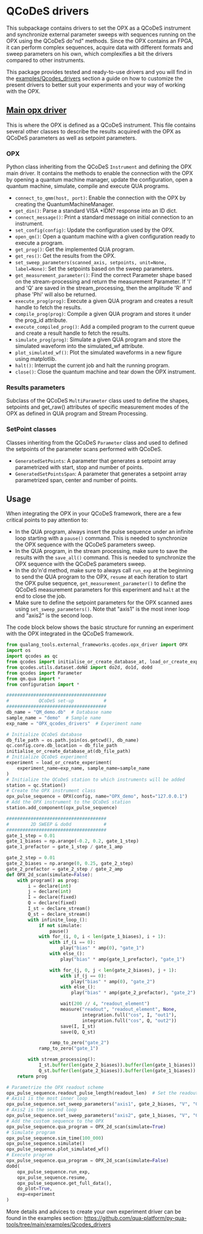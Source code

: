 # QCoDeS drivers

This subpackage contains drivers to set the OPX as a QCoDeS instrument and synchronize external parameter sweeps with 
sequences running on the OPX using the QCoDeS do"nd" methods. 
Since the OPX contains an FPGA, it can perform complex sequences, acquire data with different formats and 
sweep parameters on his own, which complexifies a bit the drivers compared to other instruments.

This package provides tested and ready-to-use drivers and you will find in the 
[examples/Qcodes_drivers](https://github.com/qua-platform/py-qua-tools/tree/main/examples/Qcodes_drivers) section
a guide on how to customize the present drivers to better suit your experiments and your way of working with the OPX.

## [Main opx driver](opx_driver.py)

This is where the OPX is defined as a QCoDeS instrument. 
This file contains several other classes to describe the results acquired with the OPX as QCoDeS parameters as well as setpoint parameters.

### OPX
Python class inheriting from the QCoDeS `Instrument` and defining the OPX main driver. 
It contains the methods to enable the connection with the OPX by opening a quantum machine manager, update the configuration,
open a quantum machine, simulate, compile and execute QUA programs.

* ``connect_to_qmm(host, port)``: Enable the connection with the OPX by creating the QuantumMachineManager.
* ``get_din()``: Parse a standard VISA *IDN? response into an ID dict.
* ``connect_message()``: Print a standard message on initial connection to an instrument.
* ``set_config(config)``: Update the configuration used by the OPX.
* ``open_qm()``: Open a quantum machine with a given configuration ready to execute a program.
* ``get_prog()``: Get the implemented QUA program.
* ``get_res()``: Get the results from the OPX.
* ``set_sweep_parameters(scanned_axis, setpoints, unit=None, label=None)``: Set the setpoints based on the sweep parameters.
* ``get_measurement_parameter()``: Find the correct Parameter shape based on the stream-processing and return the measurement Parameter. If 'I' and 'Q' are saved in the stream_processing, then the amplitude 'R' and phase 'Phi' will also be returned.
* ``execute_prog(prog)``: Execute a given QUA program and creates a result handle to fetch the results.
* ``compile_prog(prog)``: Compile a given QUA program and stores it under the prog_id attribute.
* ``execute_compiled_prog()``: Add a compiled program to the current queue and create a result handle to fetch the results.
* ``simulate_prog(prog)``: Simulate a given QUA program and store the simulated waveform into the simulated_wf attribute.
* ``plot_simulated_wf()``: Plot the simulated waveforms in a new figure using matplotlib.
* ``halt()``: Interrupt the current job and halt the running program.
* ``close()``: Close the quantum machine and tear down the OPX instrument.

### Results parameters 
Subclass of the QCoDeS ``MultiParameter`` class used to define the shapes, setpoints and get_raw() attributes of 
specific measurement modes of the OPX as defined in QUA program and Stream Processing.

### SetPoint classes

Classes inheriting from the QCoDeS ``Parameter`` class and used to defined the setpoints of the parameter scans performed with QCoDeS.

* ``GeneratedSetPoints``: A parameter that generates a setpoint array parametrized with start, stop and number of points.
* ``GeneratedSetPointsSpan``: A parameter that generates a setpoint array parametrized span, center and number of points.


## Usage

When integrating the OPX in your QCoDeS framework, there are a few critical points to pay attention to:
* In the QUA program, always insert the pulse sequence under an infinite loop starting with a ``pause()`` command. This is needed to synchronize the OPX sequence with the QCoDeS parameters sweep.
* In the QUA program, in the stream processing, make sure to save the results with the ``save_all()`` command. This is needed to synchronize the OPX sequence with the QCoDeS parameters sweep.
* In the do'n'd method, make sure to always call ``run_exp`` at the beginning to send the QUA program to the OPX, `resume` at each iteration to start the OPX pulse sequence, `get_measurement_parameter()` to define the QCoDeS measurement parameters for this experiment and ``halt`` at the end to close the job.
* Make sure to define the setpoint parameters for the OPX scanned axes using ``set_sweep_parameters()``. Note that "axis1" is the most inner loop and "axis2" is the second loop.

The code block below shows the basic structure for running an experiment with the OPX integrated in the QCoDeS framework.

```python
from qualang_tools.external_frameworks.qcodes.opx_driver import OPX
import os
import qcodes as qc
from qcodes import initialise_or_create_database_at, load_or_create_experiment
from qcodes.utils.dataset.doNd import do2d, do1d, do0d
from qcodes import Parameter
from qm.qua import *
from configuration import *

#####################################
#           QCoDeS set-up           #
#####################################
db_name = "QM_demo.db"  # Database name
sample_name = "demo"  # Sample name
exp_name = "OPX_qcodes_drivers"  # Experiment name

# Initialize QCoDeS database
db_file_path = os.path.join(os.getcwd(), db_name)
qc.config.core.db_location = db_file_path
initialise_or_create_database_at(db_file_path)
# Initialize QCoDeS experiment
experiment = load_or_create_experiment(
    experiment_name=exp_name, sample_name=sample_name
)
# Initialize the QCoDeS station to which instruments will be added
station = qc.Station()
# Create the OPX instrument class
opx_pulse_sequence = OPX(config, name="OPX_demo", host="127.0.0.1")
# Add the OPX instrument to the QCoDeS station
station.add_component(opx_pulse_sequence)

#####################################
#        2D SWEEP & do0d            #
#####################################
gate_1_step = 0.01
gate_1_biases = np.arange(-0.2, 0.2, gate_1_step)
gate_1_prefactor = gate_1_step / gate_1_amp

gate_2_step = 0.01
gate_2_biases = np.arange(0, 0.25, gate_2_step)
gate_2_prefactor = gate_2_step / gate_2_amp
def OPX_2d_scan(simulate=False):
    with program() as prog:
        i = declare(int)
        j = declare(int)
        I = declare(fixed)
        Q = declare(fixed)
        I_st = declare_stream()
        Q_st = declare_stream()
        with infinite_loop_():
            if not simulate:
                pause()
            with for_(i, 0, i < len(gate_1_biases), i + 1):
                with if_(i == 0):
                    play("bias" * amp(0), "gate_1")
                with else_():
                    play("bias" * amp(gate_1_prefactor), "gate_1")

                with for_(j, 0, j < len(gate_2_biases), j + 1):
                    with if_(j == 0):
                        play("bias" * amp(0), "gate_2")
                    with else_():
                        play("bias" * amp(gate_2_prefactor), "gate_2")

                    wait(200 // 4, "readout_element")
                    measure("readout", "readout_element", None,
                            integration.full("cos", I, "out1"),
                            integration.full("cos", Q, "out2"))
                    save(I, I_st)
                    save(Q, Q_st)

                ramp_to_zero("gate_2")
            ramp_to_zero("gate_1")

        with stream_processing():
            I_st.buffer(len(gate_2_biases)).buffer(len(gate_1_biases)).save_all("I")
            Q_st.buffer(len(gate_2_biases)).buffer(len(gate_1_biases)).save_all("Q")
    return prog

# Parametrize the OPX readout scheme
opx_pulse_sequence.readout_pulse_length(readout_len)  # Set the readout duration in ns
# Axis1 is the most inner loop
opx_pulse_sequence.set_sweep_parameters("axis1", gate_2_biases, "V", "Gate 2 biases")
# Axis2 is the second loop
opx_pulse_sequence.set_sweep_parameters("axis2", gate_1_biases, "V", "Gate 1 biases")
# Add the custom sequence to the OPX
opx_pulse_sequence.qua_program = OPX_2d_scan(simulate=True)
# Simulate program
opx_pulse_sequence.sim_time(100_000)
opx_pulse_sequence.simulate()
opx_pulse_sequence.plot_simulated_wf()
# Execute program
opx_pulse_sequence.qua_program = OPX_2d_scan(simulate=False)
do0d(
    opx_pulse_sequence.run_exp,
    opx_pulse_sequence.resume,
    opx_pulse_sequence.get_full_data(),
    do_plot=True,
    exp=experiment
)
```

More details and advices to create your own experiment driver can be found in the examples section: 
https://github.com/qua-platform/py-qua-tools/tree/main/examples/Qcodes_drivers 